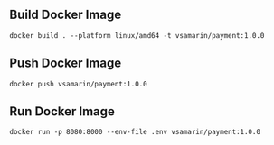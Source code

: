 ## Build Docker Image

```shell
docker build . --platform linux/amd64 -t vsamarin/payment:1.0.0
```

## Push Docker Image

```shell
docker push vsamarin/payment:1.0.0
```

## Run Docker Image

```shell
docker run -p 8080:8000 --env-file .env vsamarin/payment:1.0.0
```
